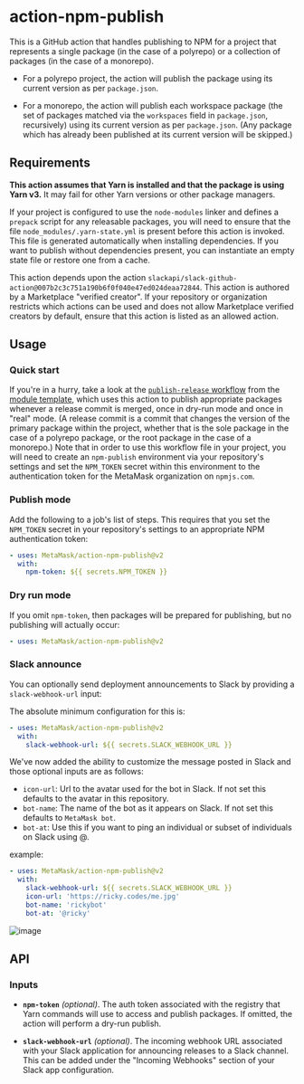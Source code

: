 # action-npm-publish

This is a GitHub action that handles publishing to NPM for a project that represents a single package (in the case of a polyrepo) or a collection of packages (in the case of a monorepo).

- For a polyrepo project, the action will publish the package using its current version as per `package.json`.

- For a monorepo, the action will publish each workspace package (the set of packages matched via the `workspaces` field in `package.json`, recursively) using its current version as per `package.json`. (Any package which has already been published at its current version will be skipped.)


## Requirements

**This action assumes that Yarn is installed and that the package is using Yarn v3.** It may fail for other Yarn versions or other package managers.

If your project is configured to use the `node-modules` linker and defines a `prepack` script for any releasable packages, you will need to ensure that the file `node_modules/.yarn-state.yml` is present before this action is invoked. This file is generated automatically when installing dependencies. If you want to publish without dependencies present, you can instantiate an empty state file or restore one from a cache.

This action depends upon the action `slackapi/slack-github-action@007b2c3c751a190b6f0f040e47ed024deaa72844`. This action is authored by a Marketplace "verified creator". If your repository or organization restricts which actions can be used and does not allow Marketplace verified creators by default, ensure that this action is listed as an allowed action.

## Usage

### Quick start

If you're in a hurry, take a look at the [`publish-release` workflow](https://github.com/MetaMask/metamask-module-template/blob/main/.github/workflows/publish-release.yml) from the [module template](https://github.com/MetaMask/metamask-module-template), which uses this action to publish appropriate packages whenever a release commit is merged, once in dry-run mode and once in "real" mode. (A release commit is a commit that changes the version of the primary package within the project, whether that is the sole package in the case of a polyrepo package, or the root package in the case of a monorepo.) Note that in order to use this workflow file in your project, you will need to create an `npm-publish` environment via your repository's settings and set the `NPM_TOKEN` secret within this environment to the authentication token for the MetaMask organization on `npmjs.com`.

### Publish mode

Add the following to a job's list of steps. This requires that you set the `NPM_TOKEN` secret in your repository's settings to an appropriate NPM authentication token:

```yaml
- uses: MetaMask/action-npm-publish@v2
  with:
    npm-token: ${{ secrets.NPM_TOKEN }}
```

### Dry run mode

If you omit `npm-token`, then packages will be prepared for publishing, but no publishing will actually occur:

```yaml
- uses: MetaMask/action-npm-publish@v2
```

### Slack announce

You can optionally send deployment announcements to Slack by providing a `slack-webhook-url` input:

The absolute minimum configuration for this is:

```yaml
- uses: MetaMask/action-npm-publish@v2
  with:
    slack-webhook-url: ${{ secrets.SLACK_WEBHOOK_URL }}
```

We've now added the ability to customize the message posted in Slack and those optional inputs are as follows:

- `icon-url`: Url to the avatar used for the bot in Slack. If not set this defaults to the avatar in this repository.
- `bot-name`: The name of the bot as it appears on Slack. If not set this defaults to `MetaMask bot`.
- `bot-at`: Use this if you want to ping an individual or subset of individuals on Slack using @.

example:

```yaml
- uses: MetaMask/action-npm-publish@v2
  with:
    slack-webhook-url: ${{ secrets.SLACK_WEBHOOK_URL }}
    icon-url: 'https://ricky.codes/me.jpg'
    bot-name: 'rickybot'
    bot-at: '@ricky'
```

![image](https://user-images.githubusercontent.com/675259/203841602-124d537d-7476-4263-a17c-6d05b68c37d0.png)

## API

### Inputs

- **`npm-token`** _(optional)_. The auth token associated with the registry that Yarn commands will use to access and publish packages. If omitted, the action will perform a dry-run publish.

- **`slack-webhook-url`** _(optional)_. The incoming webhook URL associated with your Slack application for announcing releases to a Slack channel. This can be added under the "Incoming Webhooks" section of your Slack app configuration. 
